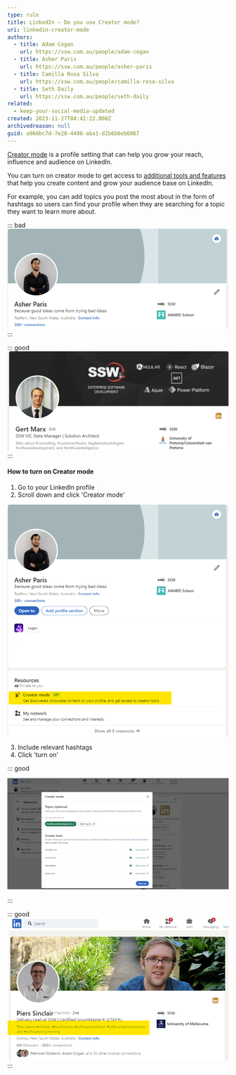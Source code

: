 ```yaml
---
type: rule
title: LinkedIn – Do you use Creator mode?
uri: linkedin-creator-mode
authors:
  - title: Adam Cogan
    url: https://ssw.com.au/people/adam-cogan
  - title: Asher Paris
    url: https://ssw.com.au/people/asher-paris
  - title: Camilla Rosa Silva
    url: https://ssw.com.au/people/camilla-rosa-silva
  - title: Seth Daily
    url: https://ssw.com.au/people/seth-daily
related:
  - keep-your-social-media-updated
created: 2023-11-27T04:42:22.000Z
archivedreason: null
guid: a966bc7d-7e28-4496-aba1-d2b6b6eb6067
---
```

[Creator mode](https://www.linkedin.com/help/linkedin/answer/a522537) is a profile setting that can help you grow your reach, influence and audience on LinkedIn.

<!--endintro-->

You can turn on creator mode to get access to [additional tools and features](https://www.linkedin.com/help/linkedin/answer/a529748) that help you create content and grow your audience base on LinkedIn.

For example, you can add topics you post the most about in the form of hashtags so users can find your profile when they are searching for a topic they want to learn more about.

::: bad
![Figure: Bad example - no hashtags](Picture1.png)
:::

::: good
![Figure: Good example - profile with hashtags](Gert.png)
:::

#### **How to turn on Creator mode**

1. Go to your LinkedIn profile
2. Scroll down and click 'Creator mode'

![Figure: Where to find Creator mode on LinkedIn](Picture222.png)

3. Include relevant hashtags
4. Click 'turn on'

::: good

![Figure: Good example of hashtags to include on Creator mode](Picture3.png)

:::

::: good
![Figure: Good example - Profile with Creator mode enabled](Picture4.png)
:::